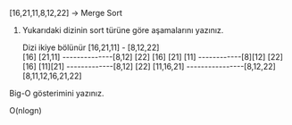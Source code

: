 [16,21,11,8,12,22] -> Merge Sort 

1) Yukarıdaki dizinin sort türüne göre aşamalarını yazınız.
    

    Dizi ikiye bölünür 
    [16,21,11]         -        [8,12,22]  
    [16]  [21,11] --------------[8,12]    [22]
    [16]  [21] [11] ------------[8][12]   [22]
    [16]  [11][21] -------------[8,12]    [22] 
    [11,16,21] ----------------[8,12,22]
           [8,11,12,16,21,22]


Big-O gösterimini yazınız.

O(nlogn)

